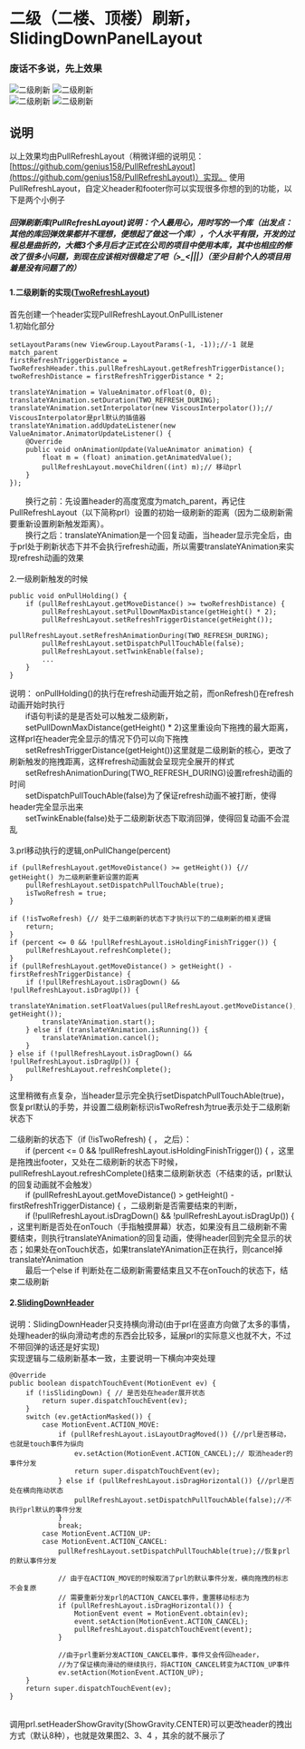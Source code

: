 # 二级（二楼、顶楼）刷新，SlidingDownPanelLayout
### 废话不多说，先上效果
![二级刷新](gif/two_refresh.gif) 
![二级刷新](gif/sliding_down.gif) 
<br/>
![二级刷新](gif/sliding_follow.gif) 
![二级刷新](gif/sliding_placeholder.gif) 
<br/>

## 说明
以上效果均由PullRefreshLayout（稍微详细的说明见：[https://github.com/genius158/PullRefreshLayout](https://github.com/genius158/PullRefreshLayout)）实现。
使用PullRefreshLayout，自定义header和footer你可以实现很多你想的到的功能，以下是两个小例子

##### 回弹刷新库(PullRefreshLayout)说明：个人最用心，用时写的一个库（出发点：其他的库回弹效果都并不理想，便想起了做这一个库），个人水平有限，开发的过程总是曲折的，大概3个多月后才正式在公司的项目中使用本库，其中也相应的修改了很多小问题，到现在应该相对很稳定了吧（>_<|||）（至少目前个人的项目用着是没有问题了的）
#### 1.二级刷新的实现([TwoRefreshLayout](https://github.com/genius158/PullRefreshLayout/blob/master/app/src/main/java/com/yan/refreshloadlayouttest/widget/TwoRefreshHeader.java))
首先创建一个header实现PullRefreshLayout.OnPullListener
<br/>
1.初始化部分
```
setLayoutParams(new ViewGroup.LayoutParams(-1, -1));//-1 就是match_parent
firstRefreshTriggerDistance = TwoRefreshHeader.this.pullRefreshLayout.getRefreshTriggerDistance();
twoRefreshDistance = firstRefreshTriggerDistance * 2;

translateYAnimation = ValueAnimator.ofFloat(0, 0);
translateYAnimation.setDuration(TWO_REFRESH_DURING);
translateYAnimation.setInterpolator(new ViscousInterpolator());// ViscousInterpolator是prl默认的插值器
translateYAnimation.addUpdateListener(new ValueAnimator.AnimatorUpdateListener() {
    @Override
    public void onAnimationUpdate(ValueAnimator animation) {
        float m = (float) animation.getAnimatedValue();
        pullRefreshLayout.moveChildren((int) m);// 移动prl
    }
});
```
&emsp;&emsp;换行之前：先设置header的高度宽度为match_parent，再记住PullRefreshLayout（以下简称prl）设置的初始一级刷新的距离（因为二级刷新需要重新设置刷新触发距离）。
<br/>
&emsp;&emsp;换行之后：translateYAnimation是一个回复动画，当header显示完全后，由于prl处于刷新状态下并不会执行refresh动画，所以需要translateYAnimation来实现refresh动画的效果
<br/>
<br/>
2.一级刷新触发的时候
```
public void onPullHolding() { 
    if (pullRefreshLayout.getMoveDistance() >= twoRefreshDistance) {
        pullRefreshLayout.setPullDownMaxDistance(getHeight() * 2);
        pullRefreshLayout.setRefreshTriggerDistance(getHeight());
        pullRefreshLayout.setRefreshAnimationDuring(TWO_REFRESH_DURING);
        pullRefreshLayout.setDispatchPullTouchAble(false);
        pullRefreshLayout.setTwinkEnable(false);
        ...
    }
}
```
说明： onPullHolding()的执行在refresh动画开始之前，而onRefresh()在refresh动画开始时执行
<br/>
&emsp;&emsp;if语句判读的是是否处可以触发二级刷新，
<br/>
&emsp;&emsp;setPullDownMaxDistance(getHeight() * 2)这里重设向下拖拽的最大距离，这样prl在header完全显示的情况下仍可以向下拖拽
<br/>
&emsp;&emsp;setRefreshTriggerDistance(getHeight())这里就是二级刷新的核心，更改了刷新触发的拖拽距离，这样refresh动画就会呈现完全展开的样式
<br/>
&emsp;&emsp;setRefreshAnimationDuring(TWO_REFRESH_DURING)设置refresh动画的时间
<br/>
&emsp;&emsp;setDispatchPullTouchAble(false)为了保证refresh动画不被打断，使得header完全显示出来
<br/>
&emsp;&emsp;setTwinkEnable(false)处于二级刷新状态下取消回弹，使得回复动画不会混乱
<br/>
<br/>
3.prl移动执行的逻辑,onPullChange(percent)
```
if (pullRefreshLayout.getMoveDistance() >= getHeight()) {// getHeight() 为二级刷新重新设置的距离
    pullRefreshLayout.setDispatchPullTouchAble(true);
    isTwoRefresh = true;
}

if (!isTwoRefresh) {// 处于二级刷新的状态下才执行以下的二级刷新的相关逻辑
    return;
}
if (percent <= 0 && !pullRefreshLayout.isHoldingFinishTrigger()) {
    pullRefreshLayout.refreshComplete();
}
if (pullRefreshLayout.getMoveDistance() > getHeight() - firstRefreshTriggerDistance) {
    if (!pullRefreshLayout.isDragDown() && !pullRefreshLayout.isDragUp()) {
        translateYAnimation.setFloatValues(pullRefreshLayout.getMoveDistance(), getHeight());
        translateYAnimation.start();
    } else if (translateYAnimation.isRunning()) {
        translateYAnimation.cancel();
    }
} else if (!pullRefreshLayout.isDragDown() && !pullRefreshLayout.isDragUp()) {
    pullRefreshLayout.refreshComplete();
}
```
这里稍微有点复杂，当header显示完全执行setDispatchPullTouchAble(true)，恢复prl默认的手势，并设置二级刷新标识isTwoRefresh为true表示处于二级刷新状态下
<br/>
<br/>
二级刷新的状态下（if (!isTwoRefresh) { ， 之后）：
<br>
&emsp;&emsp;if (percent <= 0 && !pullRefreshLayout.isHoldingFinishTrigger()) { ，这里是拖拽出footer，又处在二级刷新的状态下时候，pullRefreshLayout.refreshComplete()结束二级刷新状态（不结束的话，prl默认的回复动画就不会触发）
<br>
&emsp;&emsp;if (pullRefreshLayout.getMoveDistance() > getHeight() - firstRefreshTriggerDistance) { ，二级刷新是否需要结束的判断，
<br>
&emsp;&emsp;if (!pullRefreshLayout.isDragDown() && !pullRefreshLayout.isDragUp()) { ，这里判断是否处在onTouch（手指触摸屏幕）状态，如果没有且二级刷新不需要结束，则执行translateYAnimation的回复动画，使得header回到完全显示的状态；如果处在onTouch状态，如果translateYAnimation正在执行，则cancel掉translateYAnimation
<br>
&emsp;&emsp;最后一个else if 判断处在二级刷新需要结束且又不在onTouch的状态下，结束二级刷新

#### 2.[SlidingDownHeader](https://github.com/genius158/PullRefreshLayout/blob/master/app/src/main/java/com/yan/refreshloadlayouttest/widget/SlidingDownHeader.java)
说明：SlidingDownHeader只支持横向滑动(由于prl在竖直方向做了太多的事情，处理header的纵向滑动考虑的东西会比较多，延展prl的实际意义也就不大，不过不带回弹的话还是好实现)
<br/>
实现逻辑与二级刷新基本一致，主要说明一下横向冲突处理
```
@Override
public boolean dispatchTouchEvent(MotionEvent ev) {
    if (!isSlidingDown) { // 是否处在header展开状态
        return super.dispatchTouchEvent(ev);
    }
    switch (ev.getActionMasked()) {
        case MotionEvent.ACTION_MOVE:
            if (pullRefreshLayout.isLayoutDragMoved()) {//prl是否移动，也就是touch事件为纵向
                ev.setAction(MotionEvent.ACTION_CANCEL);// 取消header的事件分发
                return super.dispatchTouchEvent(ev);
            } else if (pullRefreshLayout.isDragHorizontal()) {//prl是否处在横向拖动状态
                pullRefreshLayout.setDispatchPullTouchAble(false);//不执行prl默认的事件分发
            }
            break;
        case MotionEvent.ACTION_UP:
        case MotionEvent.ACTION_CANCEL:
            pullRefreshLayout.setDispatchPullTouchAble(true);//恢复prl的默认事件分发
            
            // 由于在ACTION_MOVE的时候取消了prl的默认事件分发，横向拖拽的标志不会复原
            // 需要重新分发prl的ACTION_CANCEL事件，重置移动标志为
            if (pullRefreshLayout.isDragHorizontal()) {
                MotionEvent event = MotionEvent.obtain(ev);
                event.setAction(MotionEvent.ACTION_CANCEL);
                pullRefreshLayout.dispatchTouchEvent(event);
            }
            
            //由于prl重新分发ACTION_CANCEL事件，事件又会传回header，
            //为了保证横向滑动的继续执行，将ACTION_CANCEL转变为ACTION_UP事件
            ev.setAction(MotionEvent.ACTION_UP);
    }
    return super.dispatchTouchEvent(ev);
}
```
<br/>
调用prl.setHeaderShowGravity(ShowGravity.CENTER)可以更改header的拽出方式（默认8种），也就是效果图2、3、4 ，其余的就不展示了
